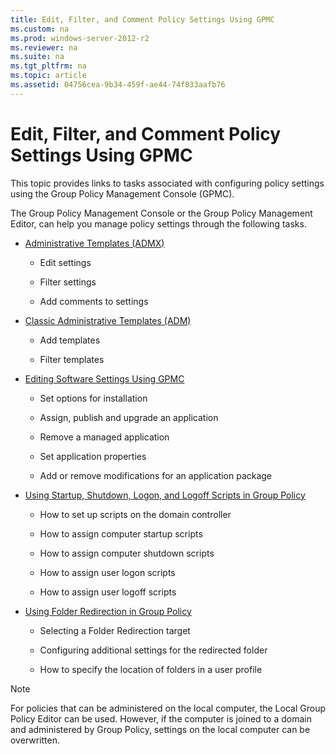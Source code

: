 ```yaml
---
title: Edit, Filter, and Comment Policy Settings Using GPMC
ms.custom: na
ms.prod: windows-server-2012-r2
ms.reviewer: na
ms.suite: na
ms.tgt_pltfrm: na
ms.topic: article
ms.assetid: 04756cea-9b34-459f-ae44-74f833aafb76
---
```

# Edit, Filter, and Comment Policy Settings Using GPMC
This topic provides links to tasks associated with configuring policy settings using the Group Policy Management Console \(GPMC\).

The Group Policy Management Console or the Group Policy Management Editor, can help you manage policy settings through the following tasks.

-   [Administrative Templates \(ADMX\)](edit-filter-and-comment-policy-settings-using-gpmc/Working-with-the-Administrative-Template-Policy-Settings-Using-GPMC.md#BKMK_Edit_ADMX)

    -   Edit settings

    -   Filter settings

    -   Add comments to settings

-   [Classic Administrative Templates \(ADM\)](edit-filter-and-comment-policy-settings-using-gpmc/Working-with-the-Administrative-Template-Policy-Settings-Using-GPMC.md#BKMK_Edit_ADM)

    -   Add templates

    -   Filter templates

-   [Editing Software Settings Using GPMC](edit-filter-and-comment-policy-settings-using-gpmc/Editing-Software-Settings-Using-GPMC.md)

    -   Set options for installation

    -   Assign, publish and upgrade an application

    -   Remove a managed application

    -   Set application properties

    -   Add or remove modifications for an application package

-   [Using Startup, Shutdown, Logon, and Logoff Scripts in Group Policy](Using-Startup,-Shutdown,-Logon,-and-Logoff-Scripts-in-Group-Policy.md)

    -   How to set up scripts on the domain controller

    -   How to assign computer startup scripts

    -   How to assign computer shutdown scripts

    -   How to assign user logon scripts

    -   How to assign user logoff scripts

-   [Using Folder Redirection in Group Policy](edit-filter-and-comment-policy-settings-using-gpmc/Using-Folder-Redirection-in-Group-Policy.md)

    -   Selecting a Folder Redirection target

    -   Configuring additional settings for the redirected folder

    -   How to specify the location of folders in a user profile

> [!NOTE]
> For policies that can be administered on the local computer, the Local Group Policy Editor can be used. However, if the computer is joined to a domain and administered by Group Policy, settings on the local computer can be overwritten.


